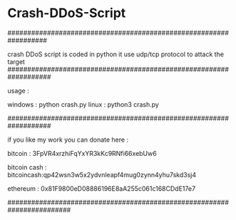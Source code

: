 # Crash-DDoS-Script
##################################################################

crash DDoS script is coded in python 
it use udp/tcp protocol to attack the target
###################################################################

usage :

windows : python crash.py
linux : python3 crash.py

###################################################################

if you like my work you can donate here :

bitcoin : 3FpVR4xrzhiFqYxYR3kKc9RNfi66xebUw6

bitcoin cash : bitcoincash:qp42wsn3w5x2ydvnleapf4mug0zynn4yhu7skd3sj4

ethereum : 0x81F9800eD08886196E8aA255c061c168CDdE17e7

########################################################################
